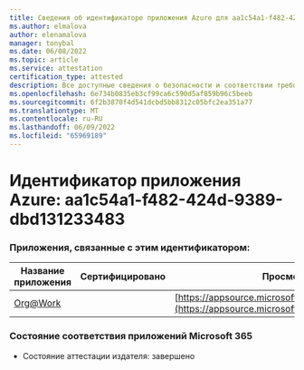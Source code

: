 ```yaml
---
title: Сведения об идентификаторе приложения Azure для aa1c54a1-f482-424d-9389-dbd131233483
ms.author: elmalova
author: elenamalova
manager: tonybal
ms.date: 06/08/2022
ms.topic: article
ms.service: attestation
certification_type: attested
description: Все доступные сведения о безопасности и соответствии требованиям для aa1c54a1-f482-424d-9389-dbd131233483.
ms.openlocfilehash: 6e734b0835eb3cf99ca6c590d5af859b96c5beeb
ms.sourcegitcommit: 6f2b3870f4d541dcbd5bb8312c05bfc2ea351a77
ms.translationtype: MT
ms.contentlocale: ru-RU
ms.lasthandoff: 06/09/2022
ms.locfileid: "65969189"
---
```

# <a name="azure-app-id-aa1c54a1-f482-424d-9389-dbd131233483"></a>Идентификатор приложения Azure: aa1c54a1-f482-424d-9389-dbd131233483


### <a name="apps-associated-with-this-id"></a>Приложения, связанные с этим идентификатором:
| **Название приложения** | **Сертифицировано** | **Просмотр в AppSource** |
|--------------|---------------|-----------------------|
| [Org@Work](../forward/WA200002461.md) |  | [https://appsource.microsoft.com/product/office/WA200002461](https://appsource.microsoft.com/product/office/WA200002461) |

### <a name="microsoft-365-app-compliance-status"></a>Состояние соответствия приложений Microsoft 365
- Состояние аттестации издателя: завершено
